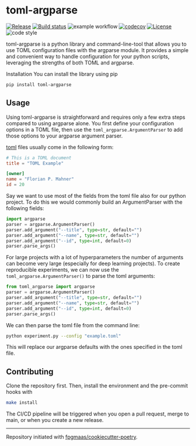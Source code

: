 # toml-argparse

[![Release](https://img.shields.io/github/v/release/florianmahner/toml-argparse)](https://img.shields.io/github/v/release/florianmahner/toml-argparse)
[![Build status](https://img.shields.io/github/actions/workflow/status/florianmahner/toml-argparse/main.yml?branch=main)](https://github.com/florianmahner/toml-argparse/actions/workflows/main.yml?query=branch%3Amain)
![example workflow](https://github.com/florianmahner/toml-argparse/actions/workflows/main.yml/badge.svg)
[![codecov](https://codecov.io/gh/florianmahner/toml-argparse/branch/main/graph/badge.svg)](https://codecov.io/gh/florianmahner/toml-argparse)
[![License](https://img.shields.io/github/license/florianmahner/toml-argparse)](https://img.shields.io/github/license/florianmahner/toml-argparse)
![code style](https://img.shields.io/badge/code%20style-black-black)



toml-argparse is a python library and command-line-tool that allows you to use TOML configuration files with the argparse module. It provides a simple and convenient way to handle configuration for your python scripts, leveraging the strengths of both TOML and argparse.

Installation
You can install the library using pip

```bash
pip install toml-argparse
```



## Usage

Using toml-argparse is straightforward and requires only a few extra steps compared to using argparse alone. You first define your configuration options in a TOML file, then use the `toml_argparse.ArgumentParser` to add those options to your argparse argument parser. 

[toml](https://toml.io/en/) files usually come in the following form:

```toml
# This is a TOML document
title = "TOML Example"

[owner]
name = "Florian P. Mahner"
id = 20
```

Say we want to use most of the fields from the toml file also for our python project. To do this we would commonly build an ArgumentParser with the following fields:

```python
import argparse
parser = argparse.ArgumentParser()
parser.add_argument("--title", type=str, default="")
parser.add_argument("--name", type=str, default="")
parser.add_argument("--id", type=int, default=0)
parser.parse_args()
```

For large projects with a lot of hyperparameters the number of arguments can become very large (especially for deep learning projects). To create reproducible experiments, we can now use the `toml_argparse.ArgumentParser()` to parse the toml arguments:

```python
from toml_argparse import argparse
parser = argparse.ArgumentParser()
parser.add_argument("--title", type=str, default="")
parser.add_argument("--name", type=str, default="")
parser.add_argument("--id", type=int, default=0)
parser.parse_args()
```

We can then parse the toml file from the command line:

```bash
python experiment.py --config "example.toml"
```

This will replace our argparse defaults with the ones specified in the toml file.


## Contributing
Clone the repository first. Then, install the environment and the pre-commit hooks with

```bash
make install
```

The CI/CD pipeline will be triggered when you open a pull request, merge to main, or when you create a new release.

---

Repository initiated with [fpgmaas/cookiecutter-poetry](https://github.com/fpgmaas/cookiecutter-poetry).
